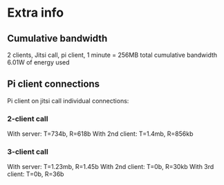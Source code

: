 # Extra info
## Cumulative bandwidth
2 clients, Jitsi call, pi client, 1 minute = 256MB total cumulative bandwidth   
6.01W of energy used
## Pi client connections 
Pi client on jitsi call individual connections:      
### 2-client call
With server: T=734b, R=618b
With 2nd client: T=1.4mb, R=856kb
### 3-client call
With server: T=1.23mb, R=1.45b
With 2nd client: T=0b, R=30kb
With 3rd client: T=0b, R=36b

